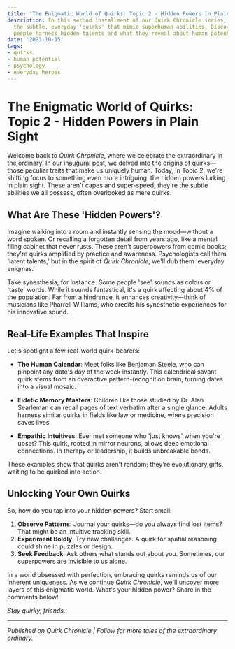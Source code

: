 ```yaml
---
title: 'The Enigmatic World of Quirks: Topic 2 - Hidden Powers in Plain Sight'
description: In this second installment of our Quirk Chronicle series, we explore
  the subtle, everyday 'quirks' that mimic superhuman abilities. Discover how ordinary
  people harness hidden talents and what they reveal about human potential.
date: '2023-10-15'
tags:
- quirks
- human potential
- psychology
- everyday heroes
---
```


# The Enigmatic World of Quirks: Topic 2 - Hidden Powers in Plain Sight

Welcome back to *Quirk Chronicle*, where we celebrate the extraordinary in the ordinary. In our inaugural post, we delved into the origins of quirks—those peculiar traits that make us uniquely human. Today, in Topic 2, we're shifting focus to something even more intriguing: the hidden powers lurking in plain sight. These aren't capes and super-speed; they're the subtle abilities we all possess, often overlooked as mere quirks.

## What Are These 'Hidden Powers'?

Imagine walking into a room and instantly sensing the mood—without a word spoken. Or recalling a forgotten detail from years ago, like a mental filing cabinet that never rusts. These aren't superpowers from comic books; they're quirks amplified by practice and awareness. Psychologists call them 'latent talents,' but in the spirit of *Quirk Chronicle*, we'll dub them 'everyday enigmas.'

Take synesthesia, for instance. Some people 'see' sounds as colors or 'taste' words. While it sounds fantastical, it's a quirk affecting about 4% of the population. Far from a hindrance, it enhances creativity—think of musicians like Pharrell Williams, who credits his synesthetic experiences for his innovative sound.

## Real-Life Examples That Inspire

Let's spotlight a few real-world quirk-bearers:

- **The Human Calendar**: Meet folks like Benjaman Steele, who can pinpoint any date's day of the week instantly. This calendrical savant quirk stems from an overactive pattern-recognition brain, turning dates into a visual mosaic.

- **Eidetic Memory Masters**: Children like those studied by Dr. Alan Searleman can recall pages of text verbatim after a single glance. Adults harness similar quirks in fields like law or medicine, where precision saves lives.

- **Empathic Intuitives**: Ever met someone who 'just knows' when you're upset? This quirk, rooted in mirror neurons, allows deep emotional connections. In therapy or leadership, it builds unbreakable bonds.

These examples show that quirks aren't random; they're evolutionary gifts, waiting to be quirked into action.

## Unlocking Your Own Quirks

So, how do you tap into your hidden powers? Start small:
1. **Observe Patterns**: Journal your quirks—do you always find lost items? That might be an intuitive tracking skill.
2. **Experiment Boldly**: Try new challenges. A quirk for spatial reasoning could shine in puzzles or design.
3. **Seek Feedback**: Ask others what stands out about you. Sometimes, our superpowers are invisible to us alone.

In a world obsessed with perfection, embracing quirks reminds us of our inherent uniqueness. As we continue *Quirk Chronicle*, we'll uncover more layers of this enigmatic world. What's your hidden power? Share in the comments below!

*Stay quirky, friends.*

---

*Published on Quirk Chronicle | Follow for more tales of the extraordinary ordinary.*
